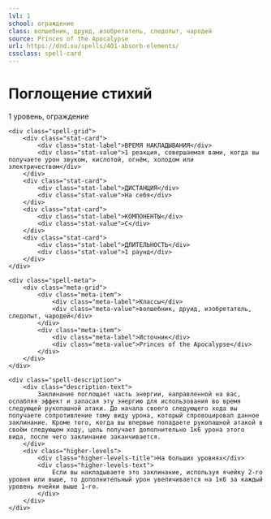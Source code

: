 ```yaml
---
lvl: 1
school: ограждение
class: волшебник, друид, изобретатель, следопыт, чародей
source: Princes of the Apocalypse
url: https://dnd.su/spells/401-absorb-elements/
cssclass: spell-card
---
```


<div class="spell-container">
    <div class="spell-header">
        <h1 class="spell-name">Поглощение стихий</h1>
        <div class="spell-level">1 уровень, ограждение</div>
    </div>
    
    <div class="spell-grid">
        <div class="stat-card">
            <div class="stat-label">ВРЕМЯ НАКЛАДЫВАНИЯ</div>
            <div class="stat-value">1 реакция, совершаемая вами, когда вы получаете урон звуком, кислотой, огнём, холодом или электричеством</div>
        </div>
        <div class="stat-card">
            <div class="stat-label">ДИСТАНЦИЯ</div>
            <div class="stat-value">На себя</div>
        </div>
        <div class="stat-card">
            <div class="stat-label">КОМПОНЕНТЫ</div>
            <div class="stat-value">С</div>
        </div>
        <div class="stat-card">
            <div class="stat-label">ДЛИТЕЛЬНОСТЬ</div>
            <div class="stat-value">1 раунд</div>
        </div>
    </div>
    
    <div class="spell-meta">
        <div class="meta-grid">
            <div class="meta-item">
                <div class="meta-label">Классы</div>
                <div class="meta-value">волшебник, друид, изобретатель, следопыт, чародей</div>
            </div>
            <div class="meta-item">
                <div class="meta-label">Источник</div>
                <div class="meta-value">Princes of the Apocalypse</div>
            </div>
        </div>
    </div>
    
    <div class="spell-description">
        <div class="description-text">
            Заклинание поглощает часть энергии, направленной на вас, ослабляя эффект и запасая эту энергию для использования во время следующей рукопашной атаки. До начала своего следующего хода вы получаете сопротивление тому виду урона, который спровоцировал данное заклинание. Кроме того, когда вы впервые попадаете рукопашной атакой в своём следующем ходу, цель получает дополнительно 1к6 урона этого вида, после чего заклинание заканчивается.
        </div>
        <div class="higher-levels">
            <div class="higher-levels-title">На больших уровнях</div>
            <div class="higher-levels-text">
                Если вы накладываете это заклинание, используя ячейку 2-го уровня или выше, то дополнительный урон увеличивается на 1к6 за каждый уровень ячейки выше 1-го.
            </div>
        </div>
    </div>
</div>